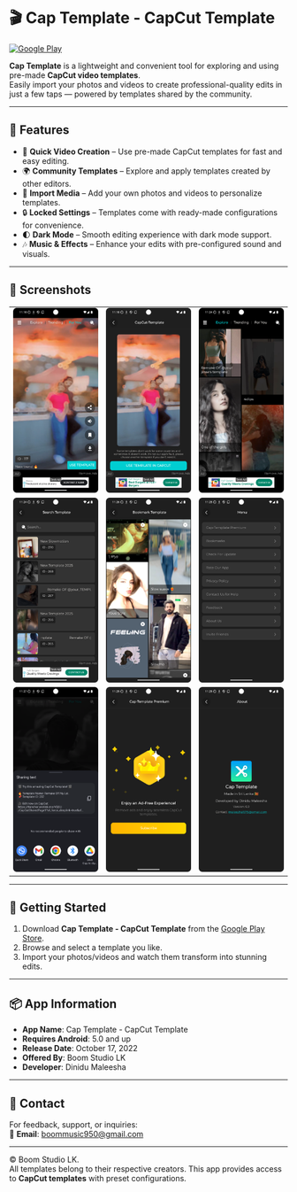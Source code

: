 # 🎬 Cap Template - CapCut Template  

[![Google Play](https://img.shields.io/badge/Download-Google_Play-blue?style=for-the-badge&logo=google-play)](https://play.google.com/store/apps/details?id=com.boomstudio.capcuttemplate)

**Cap Template** is a lightweight and convenient tool for exploring and using pre-made **CapCut video templates**.  
Easily import your photos and videos to create professional-quality edits in just a few taps — powered by templates shared by the community.  

---

## 🌟 Features  

- 🎥 **Quick Video Creation** – Use pre-made CapCut templates for fast and easy editing.  
- 🌍 **Community Templates** – Explore and apply templates created by other editors.  
- 📸 **Import Media** – Add your own photos and videos to personalize templates.  
- 🔒 **Locked Settings** – Templates come with ready-made configurations for convenience.  
- 🌓 **Dark Mode** – Smooth editing experience with dark mode support.  
- 🎶 **Music & Effects** – Enhance your edits with pre-configured sound and visuals.  

---

## 📸 Screenshots  

<table>
  <tr>
    <td><img src="images/Screenshot1.png" width="250"/></td>
    <td><img src="images/Screenshot2.png" width="250"/></td>
    <td><img src="images/Screenshot3.png" width="250"/></td>
  </tr>
  <tr>
    <td><img src="images/Screenshot4.png" width="250"/></td>
    <td><img src="images/Screenshot8.png" width="250"/></td>
    <td><img src="images/Screenshot5.png" width="250"/></td>
  </tr>
  <tr>
    <td><img src="images/Screenshot9.png" width="250"/></td>
    <td><img src="images/Screenshot7.png" width="250"/></td>
    <td><img src="images/Screenshot6.png" width="250"/></td>
  </tr>
</table>

---

## 🚀 Getting Started  

1. Download **Cap Template - CapCut Template** from the [Google Play Store](https://play.google.com/store/apps/details?id=com.boomstudio.capcuttemplate).  
2. Browse and select a template you like.  
3. Import your photos/videos and watch them transform into stunning edits.  

---

## 📦 App Information  

- **App Name**: Cap Template - CapCut Template  
- **Requires Android**: 5.0 and up  
- **Release Date**: October 17, 2022  
- **Offered By**: Boom Studio LK  
- **Developer**: Dinidu Maleesha  

---

## 📧 Contact  

For feedback, support, or inquiries:  
📩 **Email**: boommusic950@gmail.com  

---

© Boom Studio LK.  
All templates belong to their respective creators. This app provides access to **CapCut templates** with preset configurations.  

